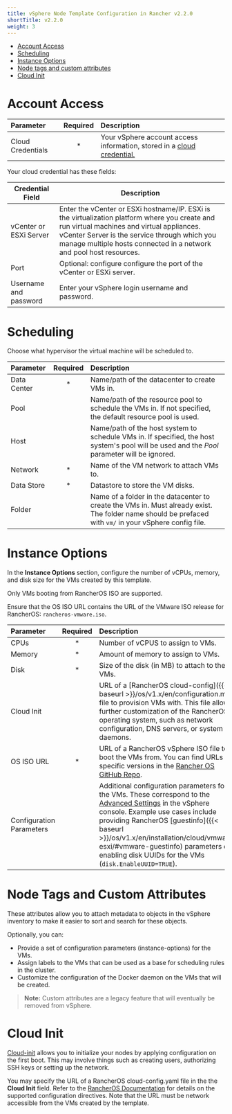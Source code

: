```yaml
---
title: vSphere Node Template Configuration in Rancher v2.2.0
shortTitle: v2.2.0
weight: 3
---
```

- [Account Access](#account-access)
- [Scheduling](#scheduling)
- [Instance Options](#instance-options)
- [Node tags and custom attributes](#node-tags-and-custom-attributes)
- [Cloud Init](#cloud-init)

# Account Access

| Parameter                | Required | Description |
|:----------------------|:--------:|:-----|
| Cloud Credentials   |   *      | Your vSphere account access information, stored in a [cloud credential.](./user-settings/cloud-credentials.md)  |

Your cloud credential has these fields:

| Credential Field | Description |
|-----------|----------|
| vCenter or ESXi Server |  Enter the vCenter or ESXi hostname/IP. ESXi is the virtualization platform where you create and run virtual machines and virtual appliances. vCenter Server is the service through which you manage multiple hosts connected in a network and pool host resources. |
| Port | Optional: configure configure the port of the vCenter or ESXi server. |
| Username and password | Enter your vSphere login username and password. |

# Scheduling
Choose what hypervisor the virtual machine will be scheduled to. 

| Parameter                | Required | Description |
|:------------------------|:--------:|:------------------------------------------------------------|
| Data Center              |   *      | Name/path of the datacenter to create VMs in.          |
| Pool                     |          | Name/path of the resource pool to schedule the VMs in. If not specified, the default resource pool is used.  |
| Host                     |          | Name/path of the host system to schedule VMs in. If specified, the host system's pool will be used and the *Pool* parameter will be ignored. |
| Network                  |   *      | Name of the VM network to attach VMs to. |
| Data Store               |   *      | Datastore to store the VM disks. |
| Folder                   |          | Name of a folder in the datacenter to create the VMs in. Must already exist. The folder name should be prefaced with `vm/` in your vSphere config file. |

# Instance Options

In the **Instance Options** section, configure the number of vCPUs, memory, and disk size for the VMs created by this template.

Only VMs booting from RancherOS ISO are supported.

Ensure that the OS ISO URL contains the URL of the VMware ISO release for RancherOS: `rancheros-vmware.iso`.

| Parameter                | Required | Description |
|:------------------------|:--------:|:------------------------------------------------------------|
| CPUs                     |   *      | Number of vCPUS to assign to VMs. |
| Memory                   |   *      | Amount of memory to assign to VMs.  |
| Disk                     |   *      | Size of the disk (in MB) to attach to the VMs. |
| Cloud Init               |          | URL of a [RancherOS cloud-config]({{< baseurl >}}/os/v1.x/en/configuration.md) file to provision VMs with. This file allows further customization of the RancherOS operating system, such as network configuration, DNS servers, or system daemons.|
| OS ISO URL               |   *      | URL of a RancherOS vSphere ISO file to boot the VMs from. You can find URLs for specific versions in the [Rancher OS GitHub Repo](https://github.com/rancher/os). |
| Configuration Parameters |          | Additional configuration parameters for the VMs. These correspond to the [Advanced Settings](https://kb.vmware.com/s/article/1016098) in the vSphere console. Example use cases include providing RancherOS [guestinfo]({{< baseurl >}}/os/v1.x/en/installation/cloud/vmware-esxi/#vmware-guestinfo) parameters or enabling disk UUIDs for the VMs (`disk.EnableUUID=TRUE`). |

# Node Tags and Custom Attributes

These attributes allow you to attach metadata to objects in the vSphere inventory to make it easier to sort and search for these objects.

Optionally, you can:

- Provide a set of configuration parameters (instance-options) for the VMs.
- Assign labels to the VMs that can be used as a base for scheduling rules in the cluster.
- Customize the configuration of the Docker daemon on the VMs that will be created.

> **Note:** Custom attributes are a legacy feature that will eventually be removed from vSphere. 

# Cloud Init
[Cloud-init](https://cloudinit.readthedocs.io/en/latest.md) allows you to initialize your nodes by applying configuration on the first boot. This may involve things such as creating users, authorizing SSH keys or setting up the network.

You may specify the URL of a RancherOS cloud-config.yaml file in the the **Cloud Init** field. Refer to the [RancherOS Documentation](https://rancher.com/docs/os/v1.x/en/configuration/#cloud-config) for details on the supported configuration directives. Note that the URL must be network accessible from the VMs created by the template.